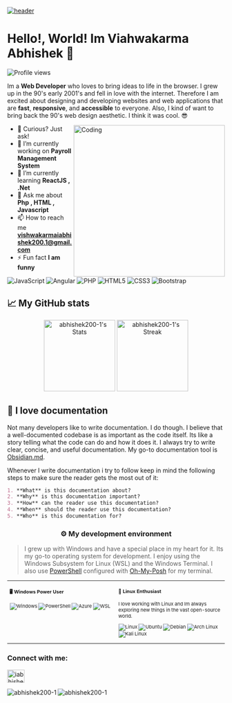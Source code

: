[![header](https://www.pramukhdigital.com/wp-content/uploads/2018/07/New-PNC-Animated-Banners.gif)](https://abhishek200-1)

# Hello!, World! Im Viahwakarma Abhishek 👋

![Profile views](https://komarev.com/ghpvc/?username=abhishek200-1&label=Profile%20views&color=0e75b6&style=flat)

<div class="github-introduction">

Im a **Web Developer** who loves to bring ideas to life in the browser. I grew up in the 90's early 2001's and fell in love with the internet. Therefore I am excited about designing and developing websites and web applications that are **fast**, **responsive**, and **accessible** to everyone. Also, I kind of want to bring back the 90's web design aesthetic. I think it was cool. 😎

<img align="right" alt="Coding" width="350" src="https://cdn.dribbble.com/users/1162077/screenshots/3848914/programmer.gif">
</div>

- 💬 Curious? Just ask!
- 🔭 I’m currently working on **Payroll Management System**
- 🌱 I’m currently learning **ReactJS , .Net**
- 💬 Ask me about **Php , HTML , Javascript**
- 📫 How to reach me **vishwakarmaiabhishek200.1@gmail.com**
- ⚡ Fun fact **I am funny**


<div class="badges-intro">

![JavaScript](https://img.shields.io/badge/-JavaScript-000000?style=flat&logo=javascript&logoColor=#F7DF1E)
![Angular](https://img.shields.io/badge/-Angular-000000?style=flat&logo=angular&logoColor=#DD0031)
![PHP](https://img.shields.io/badge/-PHP-000000?style=flat&logo=php&logoColor=#777BB4)
![HTML5](https://img.shields.io/badge/-HTML5-000000?style=flat&logo=html5&logoColor=#E34F26)
![CSS3](https://img.shields.io/badge/-CSS3-000000?style=flat&logo=css3&logoColor=#1572B6)
![Bootstrap](https://img.shields.io/badge/-Bootstrap-000000?style=flat&logo=bootstrap&logoColor=#7952B3)

</div>

## 📈 My GitHub stats

<div class="badges-githubstats">
  <p align="center">
    <img src="https://github-readme-stats.vercel.app/api?username=abhishek200-1&theme=tokyonight&show_icons=true&hide_border=true&count_private=true" alt="abhishek200-1's Stats" height="165">
    <img src="https://github-readme-streak-stats.herokuapp.com/?user=abhishek200-1&theme=tokyonight&hide_border=true" alt="abhishek200-1's Streak" height="165">
  </p>
</div>

## 📃 I love documentation

Not many developers like to write documentation. I do though. I believe that a well-documented codebase is as important as the code itself. Its like a story telling what the code can do and how it does it. I always try to write clear, concise, and useful documentation. My go-to documentation tool is <a href="https://obsidian.md/" target="_blank">Obsidian.md</a>.

Whenever I write documentation i try to follow keep in mind the following steps to make sure the reader gets the most out of it:

```markdown
1. **What** is this documentation about?
2. **Why** is this documentation important?
3. **How** can the reader use this documentation?
4. **When** should the reader use this documentation?
5. **Who** is this documentation for?
```

### <p align="center">⚙️ My development environment </p>

> I grew up with Windows and have a special place in my heart for it. Its my go-to operating system for development. I enjoy using the Windows Subsystem for Linux (WSL) and the Windows Terminal. I also use <a href="https://docs.microsoft.com/en-us/powershell/" target="_blank">PowerShell</a> configured with <a href="https://ohmyposh.dev/" target="_blank">Oh-My-Posh</a> for my terminal.

<div class="table-devenvironment">
  <table style="font-size: 11px">
  <tr>
  <td valign="top" width="50%">
  
  #### 🖥️ Windows Power User
  
  ![Windows](https://img.shields.io/badge/-Windows-503D4D?style=flat&logo=windows&logoColor=#0078D6)
  ![PowerShell](https://img.shields.io/badge/-PowerShell-000000?style=flat&logo=powershell&logoColor=#5391FE)
  ![Azure](https://img.shields.io/badge/-Azure-000000?style=flat&logo=microsoft-azure&logoColor=#0078D4)
  ![WSL](https://img.shields.io/badge/-WSL-000000?style=flat&logo=windows-subsystem-for-linux&logoColor=#FCC624)
  
  </td>
  <td valign="top" width="50%">
  
  #### 🐧 Linux Enthusiast
  
  I love working with Linux and Im always exploring new things in the vast open-source world.
  
  ![Linux](https://img.shields.io/badge/-Linux-000000?style=flat&logo=linux&logoColor=#FCC624)
  ![Ubuntu](https://img.shields.io/badge/-Ubuntu-000000?style=flat&logo=ubuntu&logoColor=#E95420)
  ![Debian](https://img.shields.io/badge/-Debian-000000?style=flat&logo=debian&logoColor=#A81D33)
  ![Arch Linux](https://img.shields.io/badge/-Arch%20Linux-000000?style=flat&logo=arch-linux&logoColor=#1793D1)
  ![Kali Linux](https://img.shields.io/badge/-Kali%20Linux-000000?style=flat&logo=kali-linux&logoColor=#557C94)
  
  </td>
  </tr>
  </table>
<h3 align="left">Connect with me:</h3>
<p align="left">
<a href="https://instagram.com/iabhishekvishwakarma" target="blank"><img align="center" src="https://raw.githubusercontent.com/rahuldkjain/github-profile-readme-generator/master/src/images/icons/Social/instagram.svg" alt="iabhishekvishwakarma" height="30" width="40" /></a>
</p>
<div>
<p><img align="left" src="https://github-readme-stats.vercel.app/api/top-langs?username=abhishek200-1&show_icons=true&locale=en&layout=compact" alt="abhishek200-1" /></p

<p><img align="center" src="https://github-readme-streak-stats.herokuapp.com/?user=abhishek200-1&" alt="abhishek200-1" /></p>
</div>
</div>
